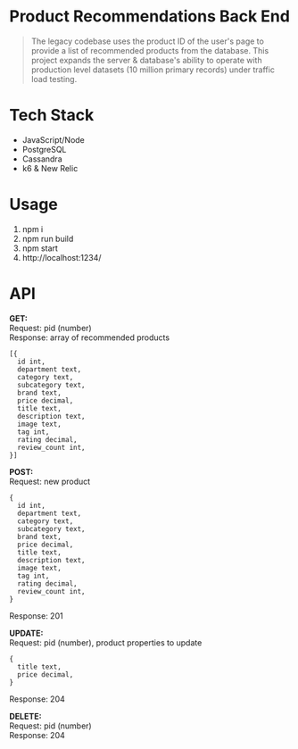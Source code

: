 # Product Recommendations Back End
> The legacy codebase uses the product ID of the user's page to provide a list of recommended products from the database. This project expands the server & database's ability to operate with production level datasets (10 million primary records) under traffic load testing.

# Tech Stack
- JavaScript/Node
- PostgreSQL
- Cassandra
- k6 & New Relic

# Usage
1. npm i
2. npm run build
3. npm start
4. http://localhost:1234/


# API
**GET:**\
Request: pid (number)\
Response: array of recommended products
```
[{
  id int,
  department text,
  category text,
  subcategory text,
  brand text,
  price decimal,
  title text,
  description text,
  image text,
  tag int,
  rating decimal,
  review_count int,
}]
```

**POST:**\
Request: new product
```
{
  id int,
  department text,
  category text,
  subcategory text,
  brand text,
  price decimal,
  title text,
  description text,
  image text,
  tag int,
  rating decimal,
  review_count int,
}
```
Response: 201

**UPDATE:**\
Request: pid (number), product properties to update
```
{
  title text,
  price decimal,
}
```
Response: 204

**DELETE:**\
Request: pid (number)\
Response: 204
